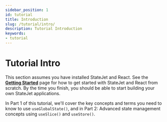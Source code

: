 ```yaml
---
sidebar_position: 1
id: tutorial
title: Introduction
slug: /tutorial/intro/
description: Tutorial Introduction
keywords:
- tutorial
---
```


# Tutorial Intro

This section assumes you have installed StateJet and React. See the **[Getting Started](/docs/category/getting-started)** page for how to get started with StateJet and React from scratch. By the time you finish, you should be able to start building your own StateJet applications.

In Part 1 of this tutorial, we'll cover the key concepts and terms you need to know to use `useGlobalState()`, and in Part 2: Advanced state management concepts using `useSlice()` and `useStore()`.